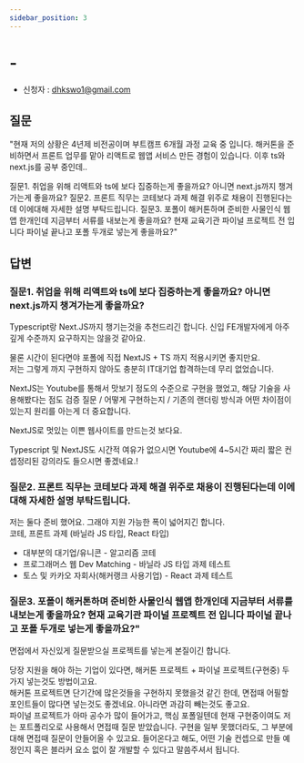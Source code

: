 ```yaml
---
sidebar_position: 3
---
```


# -
- 신청자 : dhkswo1@gmail.com

## 질문  
"현재 저의 상황은 4년제 비전공이며 부트캠프 6개월 과정 교육 중 입니다. 해커톤을 준비하면서 프론트 업무를 맡아 리액트로 웹앱 서비스 만든 경험이 있습니다. 이후 ts와 next.js를 공부 중인데.. 

질문1. 취업을 위해 리액트와 ts에 보다 집중하는게 좋을까요? 아니면 next.js까지 챙겨가는게 좋을까요? 
질문2. 프론트 직무는 코테보다 과제 해결 위주로 채용이 진행된다는데 이에대해 자세한 설명 부탁드립니다.
질문3. 포폴이 해커톤하며 준비한 사물인식 웹앱 한개인데 지금부터 서류를 내보는게 좋을까요? 현재 교육기관 파이널 프로젝트 전 입니다 파이널 끝나고 포폴 두개로 넣는게 좋을까요?"

## 답변


### 질문1. 취업을 위해 리액트와 ts에 보다 집중하는게 좋을까요? 아니면 next.js까지 챙겨가는게 좋을까요? 

Typescript랑 Next.JS까지 챙기는것을 추천드리긴 합니다.
신입 FE개발자에게 아주 깊게 수준까지 요구하지는 않을것 같아요.  

물론 시간이 된다면야 포폴에 직접 NextJS + TS 까지 적용시키면 좋지만요.  
저는 그렇게 까지 구현하지 않아도 충분히 IT대기업 합격하는데 무리 없었습니다.  

NextJS는 Youtube를 통해서 맛보기 정도의 수준으로 구현을 했었고, 
해당 기술을 사용해봤다는 점도 검증 질문 / 어떻게 구현하는지 / 기존의 랜더링 방식과 어떤 차이점이 있는지 원리를 아는게 더 중요합니다.  

NextJS로 멋있는 이쁜 웹사이트를 만드는것 보다요.

Typescript 및 NextJS도 시간적 여유가 없으시면 Youtube에 4~5시간 짜리 짧은 컨셉정리된 강의라도 들으시면 좋겠네요.!

### 질문2. 프론트 직무는 코테보다 과제 해결 위주로 채용이 진행된다는데 이에대해 자세한 설명 부탁드립니다.  

저는 둘다 준비 했어요. 그래야 지원 가능한 폭이 넓어지긴 합니다.  
코테, 프론트 과제 (바닐라 JS 타입, React 타입)
- 대부분의 대기업/유니콘 - 알고리즘 코테
- 프로그래머스 웹 Dev Matching - 바닐라 JS 타입 과제 테스트
- 토스 및 카카오 자회사(해커랭크 사용기업) - React 과제 테스트


### 질문3. 포폴이 해커톤하며 준비한 사물인식 웹앱 한개인데 지금부터 서류를 내보는게 좋을까요? 현재 교육기관 파이널 프로젝트 전 입니다 파이널 끝나고 포폴 두개로 넣는게 좋을까요?"

면접에서 자신있게 질문받으실 프로젝트를 넣는게 본질이긴 합니다.  

당장 지원을 해야 하는 기업이 있다면, 해커톤 프로젝트 + 파이널 프로젝트(구현중) 두 가지 넣는것도 방법이고요.  
해커톤 프로젝트면 단기간에 많은것들을 구현하지 못했을것 같긴 한데, 면접때 어필할 포인트들이 많다면 넣는것도 좋겠네요. 아니라면 과감히 빼는것도 좋고요.  
파이널 프로젝트가 아마 공수가 많이 들어가고, 핵심 포폴일텐데 현재 구현중이여도 저는 포트폴리오로 사용해서 면접때 질문 받았습니다. 
구현을 일부 못했더라도, 그 부분에 대해 면접때 질문이 안들어올 수 있고요. 
들어온다고 해도, 어떤 기술 컨셉으로 만들 예정인지 혹은 블라커 요소 없이 잘 개발할 수 있다고 말씀주셔서 됩니다.
